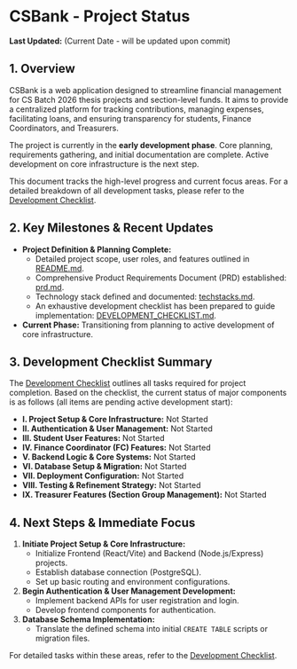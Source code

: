 # CSBank - Project Status

**Last Updated:** (Current Date - will be updated upon commit)

## 1. Overview

CSBank is a web application designed to streamline financial management for CS Batch 2026 thesis projects and section-level funds. It aims to provide a centralized platform for tracking contributions, managing expenses, facilitating loans, and ensuring transparency for students, Finance Coordinators, and Treasurers.

The project is currently in the **early development phase**. Core planning, requirements gathering, and initial documentation are complete. Active development on core infrastructure is the next step.

This document tracks the high-level progress and current focus areas. For a detailed breakdown of all development tasks, please refer to the [Development Checklist](./DEVELOPMENT_CHECKLIST.md).

## 2. Key Milestones & Recent Updates

*   **Project Definition & Planning Complete:**
    *   Detailed project scope, user roles, and features outlined in [README.md](./README.md).
    *   Comprehensive Product Requirements Document (PRD) established: [prd.md](./prd.md).
    *   Technology stack defined and documented: [techstacks.md](./techstacks.md).
    *   An exhaustive development checklist has been prepared to guide implementation: [DEVELOPMENT_CHECKLIST.md](./DEVELOPMENT_CHECKLIST.md).
*   **Current Phase:** Transitioning from planning to active development of core infrastructure.

## 3. Development Checklist Summary

The [Development Checklist](./DEVELOPMENT_CHECKLIST.md) outlines all tasks required for project completion. Based on the checklist, the current status of major components is as follows (all items are pending active development start):

*   **I. Project Setup & Core Infrastructure:** Not Started
*   **II. Authentication & User Management:** Not Started
*   **III. Student User Features:** Not Started
*   **IV. Finance Coordinator (FC) Features:** Not Started
*   **V. Backend Logic & Core Systems:** Not Started
*   **VI. Database Setup & Migration:** Not Started
*   **VII. Deployment Configuration:** Not Started
*   **VIII. Testing & Refinement Strategy:** Not Started
*   **IX. Treasurer Features (Section Group Management):** Not Started

## 4. Next Steps & Immediate Focus

1.  **Initiate Project Setup & Core Infrastructure:**
    *   Initialize Frontend (React/Vite) and Backend (Node.js/Express) projects.
    *   Establish database connection (PostgreSQL).
    *   Set up basic routing and environment configurations.
2.  **Begin Authentication & User Management Development:**
    *   Implement backend APIs for user registration and login.
    *   Develop frontend components for authentication.
3.  **Database Schema Implementation:**
    *   Translate the defined schema into initial `CREATE TABLE` scripts or migration files.

For detailed tasks within these areas, refer to the [Development Checklist](./DEVELOPMENT_CHECKLIST.md). 